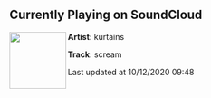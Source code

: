 ## Currently Playing on SoundCloud

[<img align="left" width="100" src="https://i1.sndcdn.com/artworks-qoRxi9PDEPfoGnKK-UI2CJQ-t50x50.jpg">](https://soundcloud.com/kurtains/scream)

**Artist**: kurtains 

**Track**: scream

Last updated at 10/12/2020 09:48
